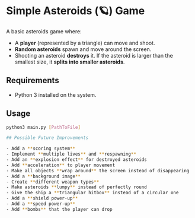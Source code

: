 # Simple Asteroids (🪐) Game

A basic asteroids game where:
- A **player** (represented by a triangle) can move and shoot.
- **Random asteroids** spawn and move around the screen.
- Shooting an asteroid **destroys** it. If the asteroid is larger than the smallest size, it **splits into smaller asteroids**.

## Requirements
- Python 3 installed on the system.

## Usage
```bash
python3 main.py [PathToFile]

## Possible Future Improvements

- Add a **scoring system**
- Implement **multiple lives** and **respawning**
- Add an **explosion effect** for destroyed asteroids
- Add **acceleration** to player movement
- Make all objects **wrap around** the screen instead of disappearing
- Add a **background image**
- Create **different weapon types**
- Make asteroids **lumpy** instead of perfectly round
- Give the ship a **triangular hitbox** instead of a circular one
- Add a **shield power-up**
- Add a **speed power-up**
- Add **bombs** that the player can drop